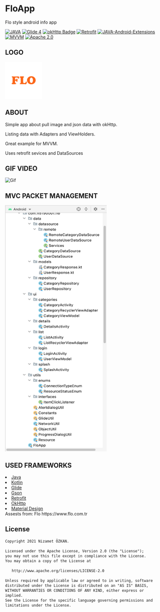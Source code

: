 # FloApp
Flo style android info app

[![JAVA](https://img.shields.io/badge/KOTLIN-1.5.0-green)](https://www.java.com/) 
[![Glide 4](https://img.shields.io/badge/glide-4.11.0-orange)](https://github.com/bumptech/glide) 
[![okHttp Badge](https://img.shields.io/badge/okhttp-2.7.2-green)](https://square.github.io/okhttp/) 
[![Retrofit](https://img.shields.io/badge/Retrofit-2.7.0-red)](https://square.github.io/retrofit/) 
[![JAVA-Android-Extensions](https://img.shields.io/badge/Java--Android--Extensions-plugin-red.svg)](https://developer.android.com/studio/releases/gradle-plugin) 
[![MVVM](https://img.shields.io/badge/MVVM-Clean--Code-green.svg)](https://academy.realm.io/posts/eric-maxwell-mvc-mvp-and-mvvm-on-android/) 
[![Apache 2.0](https://img.shields.io/badge/license-Apache--2.0-green)](https://raw.githubusercontent.com/Portles/FloaApp/main/LICENSE) 

LOGO
--------
<img width="120" height="120" src="https://raw.githubusercontent.com/Portles/FloApp/main/app/src/main/res/drawable/logo.png" />

ABOUT
--------
<p>Simple app about pull image and json data with okHttp.</p>
<p>Listing data with Adapters and ViewHolders.</p>
<p>Great example for MVVM.</p>
<p>Uses retrofit sevices and DataSources</p>

GIF VIDEO
--------
<p>
  <img width="150" height= "350"  src="https://github.com/Portles/FloApp/blob/main/Screens/showGif.gif?raw=true" alt="Gif" />
</p>

MVC PACKET MANAGEMENT
--------
<img width="330" height= "800"  src="https://raw.githubusercontent.com/Portles/FloApp/main/Screens/Structure.png" alt="MVVM" />

USED FRAMEWORKS
--------
<li><a href="https://www.java.com/">Java</a></li>
<li><a href="https://kotlinlang.org">Kotlin</a></li>
<li><a href="https://github.com/bumptech/glide">Glide</a></li>
<li><a href="https://github.com/google/gson">Gson</a></li>
<li><a href="https://square.github.io/retrofit/">Retrofit</a></li>
<li><a href="https://github.com/square/okhttp">OkHttp</a></li>
<li><a href="https://material.io/develop/android/docs/getting-started/">Material Design</a></li>
Assests from: Flo https://www.flo.com.tr

License
--------


    Copyright 2021 Nizamet ÖZKAN.

    Licensed under the Apache License, Version 2.0 (the "License");
    you may not use this file except in compliance with the License.
    You may obtain a copy of the License at

       http://www.apache.org/licenses/LICENSE-2.0

    Unless required by applicable law or agreed to in writing, software
    distributed under the License is distributed on an "AS IS" BASIS,
    WITHOUT WARRANTIES OR CONDITIONS OF ANY KIND, either express or implied.
    See the License for the specific language governing permissions and
    limitations under the License.
